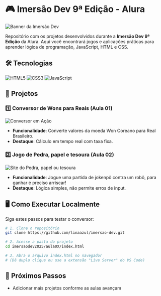 # 🎮 Imersão Dev 9ª Edição - Alura

![Banner da Imersão Dev](https://img.notionusercontent.com/s3/prod-files-secure%2F501588a2-50a4-4bb5-b6d6-639d6088ac31%2Fe3aefd70-4a92-4949-8993-2bf4bf12e857%2FEdio_da_capa_(header)_do_Notion_(1)_(1).webp/size/w=2000?exp=1743535812&sig=w4g1DWeV3zb8UMTkHHMgaDaotU8ZOq8xLhaomtXpIgs&id=1a8379bd-d09b-8000-bb73-e7eaa6fae4f2&table=block)

Repositório com os projetos desenvolvidos durante a **Imersão Dev 9ª Edição** da Alura. Aqui você encontrará jogos e aplicações práticas para aprender lógica de programação, JavaScript, HTML e CSS.

## 🛠️ Tecnologias
![HTML5](https://img.shields.io/badge/HTML5-E34F26?style=for-the-badge&logo=html5&logoColor=white)
![CSS3](https://img.shields.io/badge/CSS3-1572B6?style=for-the-badge&logo=css3&logoColor=white)
![JavaScript](https://img.shields.io/badge/JavaScript-F7DF1E?style=for-the-badge&logo=javascript&logoColor=black)

## 🎯 Projetos
### 1️⃣ Conversor de Wons para Reais (Aula 01)
![Conversor em Ação](https://media.discordapp.net/attachments/1059291544416419840/1356347372510384189/image.png?ex=67ec3c6d&is=67eaeaed&hm=808d470670cc10ee59b9a795186f9e4cd47abe289558788b10d17e2f79d3adf1&=&format=webp&quality=lossless&width=1340&height=676)
- **Funcionalidade**: Converte valores da moeda Won Coreano para Real Brasileiro.
- **Destaque**: Cálculo em tempo real com taxa fixa.

### 2️⃣ Jogo de Pedra, papel e tesoura (Aula 02)
![Site do Pedra, papel ou tesoura](https://media.discordapp.net/attachments/873820856281858069/1356694409630056670/image.png?ex=67ed7fa1&is=67ec2e21&hm=b9a723aefbf4f1a7e0a8eba7fa3bb1990218c82fb0c1265ed29691efac2bfaf2&=&format=webp&quality=lossless&width=1333&height=676)
- **Funcionalidade**: Jogue uma partida de jokenpô contra um robô, para ganhar é preciso arriscar!
- **Destaque**: Lógica simples, não permite erros de input.

## 🖥️ Como Executar Localmente
Siga estes passos para testar o conversor:
```bash
# 1. Clone o repositório
git clone https://github.com/linaazul/imersao-dev.git

# 2. Acesse a pasta do projeto
cd imersaodev2025/aula0X/index.html

# 3. Abra o arquivo index.html no navegador
# (Dê duplo clique ou use a extensão "Live Server" do VS Code)
```

## 📌 Próximos Passos
- Adicionar mais projetos conforme as aulas avançam



